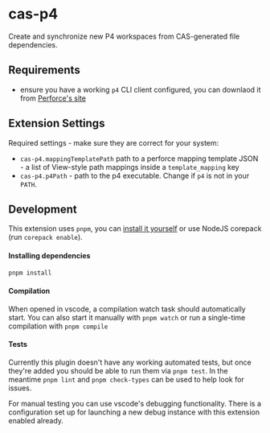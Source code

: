 # cas-p4

Create and synchronize new P4 workspaces from CAS-generated file dependencies.


## Requirements

- ensure you have a working `p4` CLI client configured, you can downlaod it from [Perforce's site](https://www.perforce.com/downloads/helix-command-line-client-p4)

## Extension Settings

Required settings - make sure they are correct for your system:

* `cas-p4.mappingTemplatePath` path to a perforce mapping template JSON - a list of View-style path mappings inside a `template_mapping` key 
* `cas-p4.p4Path` - path to the p4 executable. Change if `p4` is not in your `PATH`.

## Development

This extension uses `pnpm`, you can [install it yourself](https://pnpm.io/installation) or use NodeJS corepack (run `corepack enable`).

#### Installing dependencies

```bash
pnpm install
```

#### Compilation

When opened in vscode, a compilation watch task should automatically start. You can also start it manually with `pnpm watch` or run a single-time compilation with `pnpm compile`

#### Tests

Currently this plugin doesn't have any working automated tests, but once they're added you should be able to run them via `pnpm test`. In the meantime `pnpm lint` and `pnpm check-types` can be used to help look for issues.

For manual testing you can use vscode's debugging functionality. There is a configuration set up for launching a new debug instance with this extension enabled already.